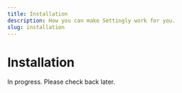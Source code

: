 ```yaml
---
title: Installation
description: How you can make Settingly work for you.
slug: installation
---
```


# Installation

In progress. Please check back later.

<!-- # Installation

The following guide will help you to run Settingly on your machine. Please make sure to have the [requirements](/docs/getting-started/requirements) installed before proceeding.

## I don't want to host MongoDB

If you don't want to host MongoDB yourself, you can use [MongoDB Atlas](https://www.mongodb.com/atlas/database) to host your MongoDB database. This is a cloud-based solution that allows you to easily create and manage your MongoDB databases without the need for any additional setup.  -->